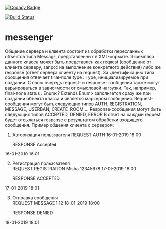 [![Codacy Badge](https://api.codacy.com/project/badge/Grade/e5478ccbaf4a4485baef769243da4f68)](https://www.codacy.com/app/Andee13/messenger?utm_source=github.com&amp;utm_medium=referral&amp;utm_content=Andee13/messenger&amp;utm_campaign=Badge_Grade)

[![Build Status](https://semaphoreci.com/api/v1/andee13/messenger/branches/master/badge.svg)](https://semaphoreci.com/andee13/messenger)

# messenger

Общение сервера и клиента состоит из обработки пересланных объектов типа Message, представленных в XML-формате. Экземпляр данного класса может быть представлен как request (сообщение от клиента серверу, запрос на выполнение конкретного действия) либо же response (ответ сервера клиенту на request). За идентификацию типа сообщения отвечает final-поле  type : Type, инициализируемое при создании.
С свою очередь request- и response- сообщения также могут варьироваться в зависимости от смысловой нагрузки. Так, например, final-поле status : Enum<? Extends Enum> заполняется сразу же при создании объекта класса и является маркером сообщения.
Request-сообщения могут быть следующих типов AUTH, REGISTRATION, MESSAGE, USERBAN, CREATE_ROOM …
Response-сообщения могут быть следующих типов ACCEPTED, DENIED, ERROR
В ответ на каждый request будет отсылаться response с результатом обработки входящего сообщения.
Пример общения клиента с сервером:	
1)	Авторизация пользователя
	<message>
		<type>REQUEST</type>
		<status>AUTH</status>
		<login></login>
		<password></password>
		<date>16-01-2019 18:00</date>
	</message>

	<message>	
		<type>RESPONSE</type>
		<status>Accepted</status>
		<msg></msg>
<date>16-01-2019 18:01</date>
	</message>

2)	Регистрация пользователя
	<message>	
		<type>REQUEST</type>
		<status>REGISTRATION</status>
		<login>Misha</login>
		<password>12345678</password>
<date>17-01-2019 18:00</date>
	</message>

	<message>	
		<type>RESPONSE</type>
		<status>ACCEPTED</status>
		<msg></msg>
<date>17-01-2019 18:01</date>
	</message>

3)	Отправка сообщения
	<message>	
		<type>REQUEST</type>
		<status>MESSAGE</status>
		<fromIdPerson>1</fromIdPerson>
		<toIdRoom>12</toIdRoom>
<date>18-01-2019 18:00</date>
	</message>

	<message>	
		<type>RESPONSE</type>
		<status>DENIED</status>
		<msg></msg>
<date>18-01-2019 18:01</date>
	</message>
	


